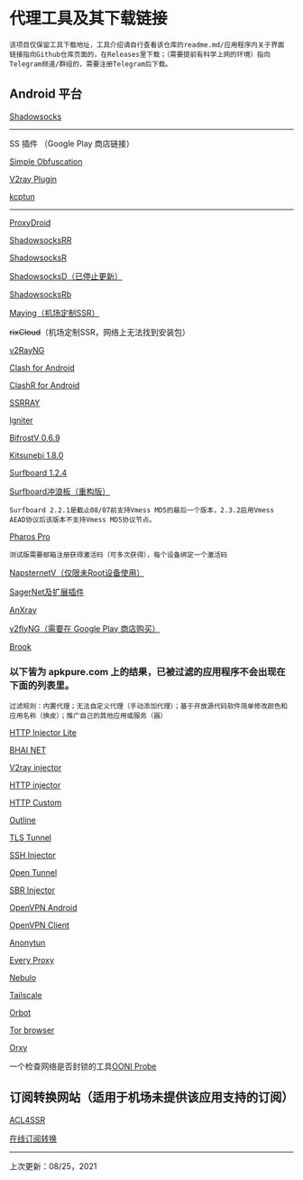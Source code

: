 # 代理工具及其下载链接

    该项目仅保留工具下载地址，工具介绍请自行查看该仓库的readme.md/应用程序内关于界面
    链接指向Github仓库页面的，在Releases里下载；（需要提前有科学上网的环境）指向Telegram频道/群组的，需要注册Telegram后下载。

## Android 平台
    

[Shadowsocks](https://github.com/shadowsocks/shadowsocks-android)

------
SS 插件 （Google Play 商店链接）

[Simple Obfuscation](https://play.google.com/store/apps/details?id=com.github.shadowsocks.plugin.obfs_local)

[V2ray Plugin](https://play.google.com/store/apps/details?id=com.github.shadowsocks.plugin.v2ray)

[kcptun](https://play.google.com/store/apps/details?id=com.github.shadowsocks.plugin.kcptun)

------

[ProxyDroid](https://play.google.com/store/apps/details?id=org.proxydroid)

[ShadowsocksRR](https://github.com/shadowsocksrr/shadowsocksr-android)

[ShadowsocksR](https://github.com/HMBSbige/ShadowsocksR-Android)

[ShadowsocksD（已停止更新）](https://github.com/Tooruchan/SSD-Android)

[ShadowsocksRb](https://github.com/shadowsocksRb/shadowsocksRb-android)

[Maying（机场定制SSR）](https://github.com/Kifranei/Shadowsocksr-Maying/releases)

~~rixCloud~~（机场定制SSR，网络上无法找到安装包）

[v2RayNG](https://github.com/2dust/v2rayNG)

[Clash for Android](https://github.com/Kr328/ClashForAndroid)

[ClashR for Android](https://github.com/naicfeng/ClashRForAndroid)

[SSRRAY](https://github.com/xxf098/shadowsocksr-v2ray-trojan-android)

[Igniter](https://github.com/trojan-gfw/igniter)

[BifrostV 0.6.9](https://github.com/Kifranei/ProxyToolLists/releases/download/BifrostV/BifrostV-0.6.9.apk)

[Kitsunebi 1.8.0](https://github.com/Kifranei/ProxyToolLists/releases/download/Kitsunebi/Kitsunebi-1.8.0.apk)

[Surfboard 1.2.4](https://m.apkpure.com/surfboard/com.getsurfboard/download/69-APK?from=versions%2Fversion)

[Surfboard冲浪板（重构版）](https://t.me/surfboardnews)

    Surfboard 2.2.1是截止08/07前支持Vmess MD5的最后一个版本，2.3.2启用Vmess AEAD协议后该版本不支持Vmess MD5协议节点。

[Pharos Pro](https://t.me/Pharos_Pro_Announcements)

    测试版需要邮箱注册获得激活码（可多次获得），每个设备绑定一个激活码

[NapsternetV（仅限未Root设备使用）](https://m.apkpure.com/cn/napsternetv-v2ray-and-psiphon-vpn-client/com.napsternetlabs.napsternetv)

[SagerNet及扩展插件](https://sagernet.org/download/)

[AnXray](https://github.com/XTLS/AnXray)

[v2flyNG（需要在 Google Play 商店购买）](https://play.google.com/store/apps/details?id=com.v2ray.v2fly)

[Brook](https://github.com/txthinking/brook)

### 以下皆为 apkpure.com 上的结果，已被过滤的应用程序不会出现在下面的列表里。

    过滤规则：内置代理；无法自定义代理（手动添加代理）；基于开放源代码软件简单修改颜色和应用名称（换皮）；推广自己的其他应用或服务（器）

[HTTP Injector Lite](https://m.apkpure.com/cn/http-injector-lite-ssh-proxy-vpn/com.evozi.injector.lite)

[BHAI NET](https://m.apkpure.com/cn/bhai-net/com.psiphon4)

[V2ray injector](https://m.apkpure.com/cn/v2ray-injector-free-v2ray-client-tunnel-vpn/com.technore.v2rayinjector)

[HTTP injector](https://m.apkpure.com/cn/http-injector-ssh-proxy-v2ray-vpn/com.evozi.injector)

[HTTP Custom](https://m.apkpure.com/cn/http-custom-ssh-vpn-client-with-custom-header/xyz.easypro.httpcustom)

[Outline](https://m.apkpure.com/cn/outline/org.outline.android.client)

[TLS Tunnel](https://m.apkpure.com/cn/tls-tunnel-free-and-unlimited-vpn/com.tlsvpn.tlstunnel)

[SSH Injector](https://m.apkpure.com/cn/ssh-injector-free-ssh-ssl-http-proxy-tunnel-vpn/com.technore.sshinjector)

[Open Tunnel](https://m.apkpure.com/cn/opentunnel/com.opentunnel.app)

[SBR Injector](https://m.apkpure.com/cn/sbr-injector-ssh-slowdns-ssl-vpn/com.sshbrazil.braziltunnel)

[OpenVPN Android](https://m.apkpure.com/cn/openvpn-for-android/de.blinkt.openvpn)

[OpenVPN Client](https://m.apkpure.com/cn/openvpn-connect-%E2%80%93-fast-safe-ssl-vpn-client/net.openvpn.openvpn)

[Anonytun](https://m.apkpure.com/cn/anonytun/com.anonytun.android)

[Every Proxy](https://m.apkpure.com/cn/every-proxy/com.gorillasoftware.everyproxy)

[Nebulo](https://m.apkpure.com/cn/nebulo-dns-changer-for-dns-over-https-tls/com.frostnerd.smokescreen)

[Tailscale](https://m.apkpure.com/tailscale/com.tailscale.ipn)

[Orbot](https://m.apkpure.com/orbot-tor-for-android/org.torproject.android)

[Tor browser](https://m.apkpure.com/tor-browser-official-private-secure/org.torproject.torbrowser)

[Orxy](https://m.apkpure.com/orxy-tor-proxy/com.inetric.orxy)

一个检查网络是否封锁的工具[OONI Probe](https://m.apkpure.com/ooni-probe/org.openobservatory.ooniprobe)

## 订阅转换网站（适用于机场未提供该应用支持的订阅）

[ACL4SSR](https://acl4ssr-sub.github.io)

[在线订阅转换](https://sub.789.st)


------
上次更新：08/25，2021
